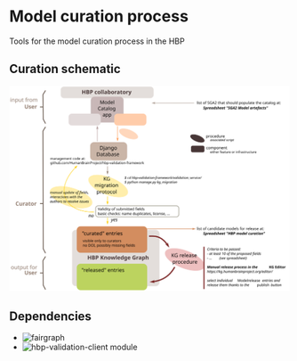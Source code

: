 # Model curation process
Tools for the model curation process in the HBP

## Curation schematic

![Visualization](docs/process.svg)


## Dependencies


- ![fairgraph]()
- ![hbp-validation-client module]()
